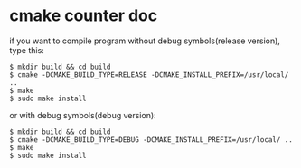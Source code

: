 # cmake counter doc

if you want to compile program without debug symbols(release version), type this:
```shell
$ mkdir build && cd build
$ cmake -DCMAKE_BUILD_TYPE=RELEASE -DCMAKE_INSTALL_PREFIX=/usr/local/ ..
$ make
$ sudo make install
```

or with debug symbols(debug version):
```shell
$ mkdir build && cd build
$ cmake -DCMAKE_BUILD_TYPE=DEBUG -DCMAKE_INSTALL_PREFIX=/usr/local/ ..
$ make
$ sudo make install
```
